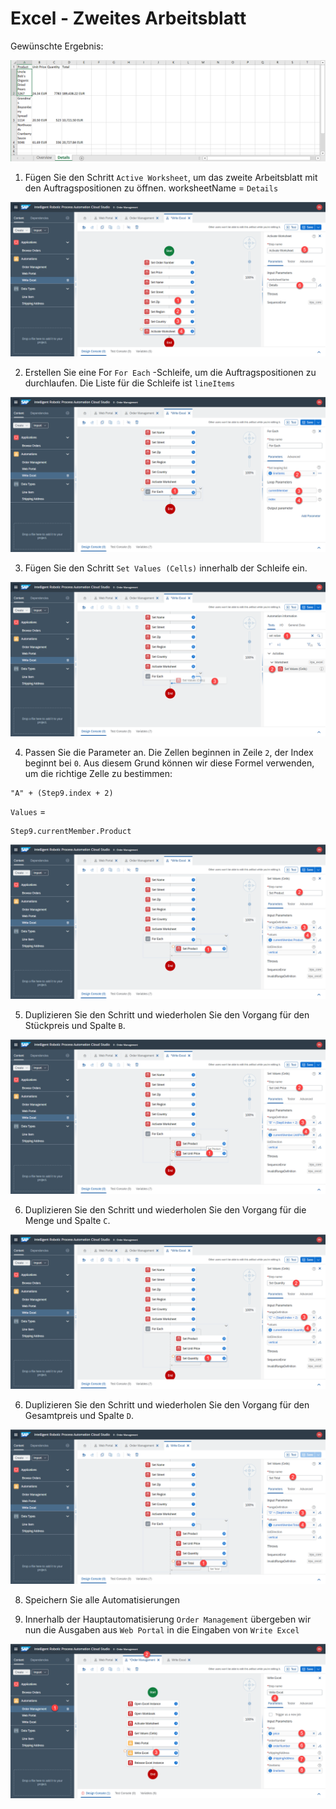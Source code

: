 # Excel - Zweites Arbeitsblatt

Gewünschte Ergebnis:

![](../images/0921.png)

1. Fügen Sie den Schritt `Active Worksheet`, um das zweite Arbeitsblatt mit den Auftragspositionen zu öffnen. worksheetName = `Details`

![](../images/0909.png)

2. Erstellen Sie eine For `For Each` -Schleife, um die Auftragspositionen zu durchlaufen. Die Liste für die Schleife ist `lineItems`

![](../images/0910.png)

3. Fügen Sie den Schritt `Set Values (Cells)` innerhalb der Schleife ein.

![](../images/0911.png)

4.	Passen Sie die Parameter an. Die Zellen beginnen in Zeile `2`, der Index beginnt bei `0`. Aus diesem Grund können wir diese Formel verwenden, um die richtige Zelle zu bestimmen:

```
"A" + (Step9.index + 2)
```

`Values` = 

```
Step9.currentMember.Product
```

![](../images/0912.png)

5. Duplizieren Sie den Schritt und wiederholen Sie den Vorgang für den Stückpreis und Spalte `B`.


![](../images/0913.png)

6. Duplizieren Sie den Schritt und wiederholen Sie den Vorgang für die Menge und Spalte `C`.

![](../images/0914.png)

6. Duplizieren Sie den Schritt und wiederholen Sie den Vorgang für den Gesamtpreis und Spalte `D`.

![](../images/0915.png)

8. Speichern Sie alle Automatisierungen

9. Innerhalb der Hauptautomatisierung `Order Management` übergeben wir nun die Ausgaben aus `Web Portal` in die Eingaben von `Write Excel`

![](../images/0916.png)